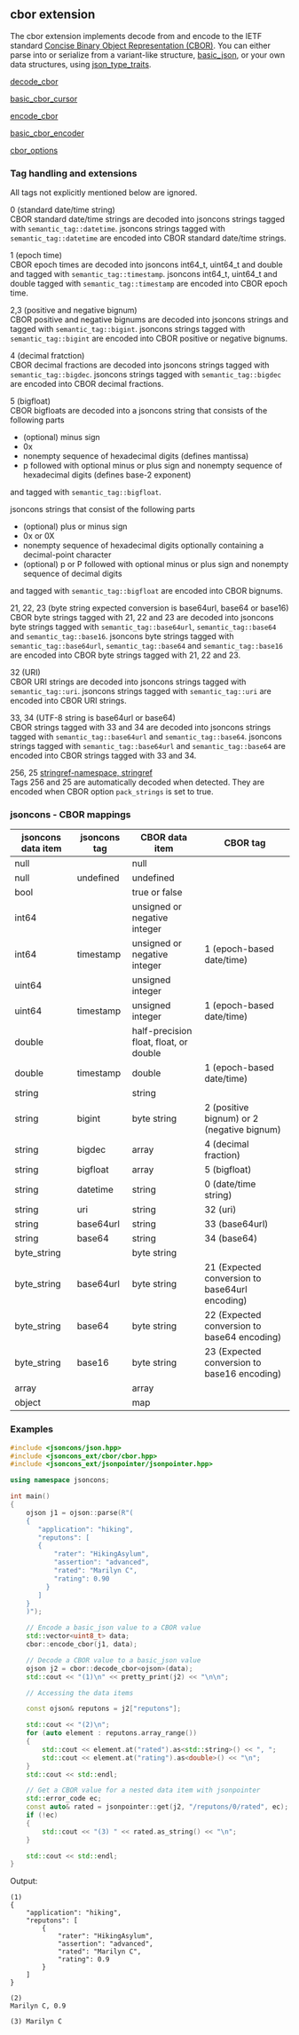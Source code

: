 ## cbor extension

The cbor extension implements decode from and encode to the IETF standard [Concise Binary Object Representation (CBOR)](http://cbor.io/).
You can either parse into or serialize from a variant-like structure, [basic_json](../basic_json.md), or your own
data structures, using [json_type_traits](../json_type_traits.md).

[decode_cbor](decode_cbor.md)

[basic_cbor_cursor](cbor_cursor.md)

[encode_cbor](encode_cbor.md)

[basic_cbor_encoder](basic_cbor_encoder.md)

[cbor_options](cbor_options.md)

### Tag handling and extensions

All tags not explicitly mentioned below are ignored.

0 (standard date/time string)  
CBOR standard date/time strings are decoded into jsoncons strings tagged with `semantic_tag::datetime`.
jsoncons strings tagged with `semantic_tag::datetime` are encoded into CBOR standard date/time strings.

1 (epoch time)  
CBOR epoch times are decoded into jsoncons int64_t, uint64_t and double and tagged with `semantic_tag::timestamp`. 
jsoncons int64_t, uint64_t and double tagged with `semantic_tag::timestamp` are encoded into CBOR epoch time.

2,3 (positive and negative bignum)  
CBOR positive and negative bignums are decoded into jsoncons strings and tagged with `semantic_tag::bigint`.
jsoncons strings tagged with `semantic_tag::bigint` are encoded into CBOR positive or negative bignums.

4 (decimal fratction)  
CBOR decimal fractions are decoded into jsoncons strings tagged with `semantic_tag::bigdec`.
jsoncons strings tagged with `semantic_tag::bigdec` are encoded into CBOR decimal fractions.

5 (bigfloat)  
CBOR bigfloats are decoded into a jsoncons string that consists of the following parts

- (optional) minus sign
- 0x
- nonempty sequence of hexadecimal digits (defines mantissa)
- p followed with optional minus or plus sign and nonempty sequence of hexadecimal digits (defines base-2 exponent)

and tagged with `semantic_tag::bigfloat`. 

jsoncons strings that consist of the following parts

- (optional) plus or minus sign
- 0x or 0X
- nonempty sequence of hexadecimal digits optionally containing a decimal-point character
- (optional) p or P followed with optional minus or plus sign and nonempty sequence of decimal digits

and tagged with `semantic_tag::bigfloat` are encoded into CBOR bignums.

21, 22, 23 (byte string expected conversion is base64url, base64 or base16)  
CBOR byte strings tagged with 21, 22 and 23 are decoded into jsoncons byte strings tagged with
`semantic_tag::base64url`, `semantic_tag::base64` and `semantic_tag::base16`.
jsoncons byte strings tagged with `semantic_tag::base64url`, `semantic_tag::base64` and `semantic_tag::base16`
are encoded into CBOR byte strings tagged with 21, 22 and 23.

32 (URI)  
CBOR URI strings are decoded into jsoncons strings tagged with `semantic_tag::uri`.
jsoncons strings tagged with  `semantic_tag::uri` are encoded into CBOR URI strings.

33, 34 (UTF-8 string is base64url or base64)  
CBOR strings tagged with 33 and 34 are decoded into jsoncons strings tagged with `semantic_tag::base64url` and `semantic_tag::base64`.
jsoncons strings tagged with `semantic_tag::base64url` and `semantic_tag::base64` are encoded into CBOR strings tagged with 33 and 34.

256, 25 [stringref-namespace, stringref](http://cbor.schmorp.de/stringref)  
Tags 256 and 25 are automatically decoded when detected. They are encoded when CBOR option `pack_strings` is set to true.

### jsoncons - CBOR mappings

jsoncons data item|jsoncons tag|CBOR data item|CBOR tag
--------------|------------------|---------------|--------
null          |                  | null |&#160;
null          | undefined        | undefined |&#160;
bool          |                  | true or false |&#160;
int64         |                  | unsigned or negative integer |&#160;
int64         | timestamp        | unsigned or negative integer | 1 (epoch-based date/time)
uint64        |                  | unsigned integer |&#160;
uint64        | timestamp        | unsigned integer | 1 (epoch-based date/time)
double        |                  | half-precision float, float, or double |&#160;
double        | timestamp        | double | 1 (epoch-based date/time)
string        |                  | string |&#160;
string        | bigint      | byte string | 2 (positive bignum) or 2 (negative bignum)  
string        | bigdec      | array | 4 (decimal fraction)
string        | bigfloat      | array | 5 (bigfloat)
string        | datetime        | string | 0 (date/time string) 
string        | uri              | string | 32 (uri)
string        | base64url        | string | 33 (base64url)
string        | base64           | string | 34 (base64)
byte_string   |                  | byte string |&#160;
byte_string   | base64url        | byte string | 21 (Expected conversion to base64url encoding)
byte_string   | base64           | byte string | 22 (Expected conversion to base64 encoding)
byte_string   | base16           | byte string | 23 (Expected conversion to base16 encoding)
array         |                  | array |&#160;
object        |                  | map |&#160;

### Examples

```c++
#include <jsoncons/json.hpp>
#include <jsoncons_ext/cbor/cbor.hpp>
#include <jsoncons_ext/jsonpointer/jsonpointer.hpp>

using namespace jsoncons;

int main()
{
    ojson j1 = ojson::parse(R"(
    {
       "application": "hiking",
       "reputons": [
       {
           "rater": "HikingAsylum",
           "assertion": "advanced",
           "rated": "Marilyn C",
           "rating": 0.90
         }
       ]
    }
    )");

    // Encode a basic_json value to a CBOR value
    std::vector<uint8_t> data;
    cbor::encode_cbor(j1, data);

    // Decode a CBOR value to a basic_json value
    ojson j2 = cbor::decode_cbor<ojson>(data);
    std::cout << "(1)\n" << pretty_print(j2) << "\n\n";

    // Accessing the data items 

    const ojson& reputons = j2["reputons"];

    std::cout << "(2)\n";
    for (auto element : reputons.array_range())
    {
        std::cout << element.at("rated").as<std::string>() << ", ";
        std::cout << element.at("rating").as<double>() << "\n";
    }
    std::cout << std::endl;

    // Get a CBOR value for a nested data item with jsonpointer
    std::error_code ec;
    const auto& rated = jsonpointer::get(j2, "/reputons/0/rated", ec);
    if (!ec)
    {
        std::cout << "(3) " << rated.as_string() << "\n";
    }

    std::cout << std::endl;
}
```
Output:
```
(1)
{
    "application": "hiking",
    "reputons": [
        {
            "rater": "HikingAsylum",
            "assertion": "advanced",
            "rated": "Marilyn C",
            "rating": 0.9
        }
    ]
}

(2)
Marilyn C, 0.9

(3) Marilyn C
```

